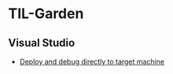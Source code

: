 # TIL-Garden

## Visual Studio
* [Deploy and debug directly to target machine](https://github.com/keithlueneburg/TIL-Garden/blob/main/visualstudio/vs-remote-dbg-deploy.md)
